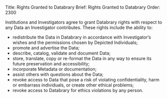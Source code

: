 Title: Rights Granted to Databrary
Brief: Rights Granted to Databrary
Order: 2300

Institutions and Investigators agree to grant Databrary rights with respect to any Data an Investigator contributes. 
These rights include the ability to:

- redistribute the Data in Databrary in accordance with Investigator’s wishes and the permissions chosen by Depicted Individuals;
- promote and advertise the Data;
- describe, catalog, validate and document Data;
- store, translate, copy or re-format the Data in any way to ensure its future preservation and accessibility;
- incorporate Metadata or documentation;
- assist others with questions about the Data;
- revoke access to Data that pose a risk of violating confidentiality, harm or embarrass individuals, or create other ethical problems;
- revoke access to Databrary for ethics violations by any person.
